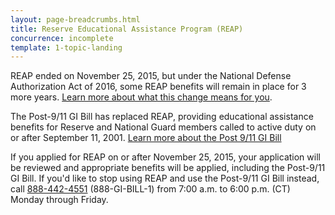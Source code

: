 ```yaml
---
layout: page-breadcrumbs.html
title: Reserve Educational Assistance Program (REAP)
concurrence: incomplete
template: 1-topic-landing
---
```


<div class="va-introtext">

REAP ended on November 25, 2015, but under the National Defense Authorization Act of 2016, some REAP benefits will remain in place for 3 more years. [Learn more about what this change means for you](http://www.benefits.va.gov/gibill/reap.asp).

</div>

The Post-9/11 GI Bill has replaced REAP, providing educational assistance benefits for Reserve and National Guard members called to active duty on or after September 11, 2001. [Learn more about the Post 9/11 GI Bill](/education/gi-bill/post-9-11/)

If you applied for REAP on or after November 25, 2015, your application will be reviewed and appropriate benefits will be applied, including the Post-9/11 GI Bill. If you'd like to stop using REAP and use the Post-9/11 GI Bill instead, call <a href="tel:+1phonenumber">888-442-4551</a> (888-GI-BILL-1) from 7:00 a.m. to 6:00 p.m. (CT) Monday through Friday.
